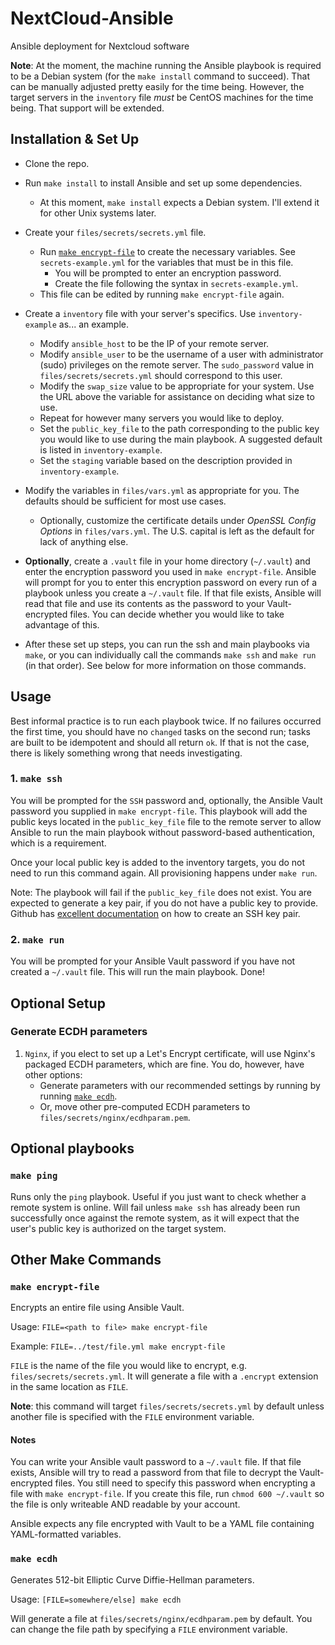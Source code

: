 # NextCloud-Ansible

Ansible deployment for Nextcloud software

__Note__: At the moment, the machine running the Ansible playbook is required to be a Debian system (for the `make install` command to succeed). That can be manually adjusted pretty easily for the time being. However, the target servers in the `inventory` file _must_ be CentOS machines for the time being. That support will be extended.

## Installation & Set Up

- Clone the repo.

- Run `make install` to install Ansible and set up some dependencies.
  - At this moment, `make install` expects a Debian system. I'll extend it for other Unix systems later.

- Create your `files/secrets/secrets.yml` file.
  - Run [`make encrypt-file`](#make-encrypt-file) to create the necessary variables. See `secrets-example.yml` for the variables that must be in this file.
    - You will be prompted to enter an encryption password.
    - Create the file following the syntax in `secrets-example.yml`.
  - This file can be edited by running `make encrypt-file` again.

- Create a `inventory` file with your server's specifics. Use `inventory-example` as... an example.
  - Modify `ansible_host` to be the IP of your remote server.
  - Modify `ansible_user` to be the username of a user with administrator (sudo) privileges on the remote server. The `sudo_password` value in `files/secrets/secrets.yml` should correspond to this user.
  - Modify the `swap_size` value to be appropriate for your system. Use the URL above the variable for assistance on deciding what size to use.
  - Repeat for however many servers you would like to deploy.
  - Set the `public_key_file` to the path corresponding to the public key you would like to use during the main playbook. A suggested default is listed in `inventory-example`.
  - Set the `staging` variable based on the description provided in `inventory-example`.

- Modify the variables in `files/vars.yml` as appropriate for you. The defaults should be sufficient for most use cases.
  - Optionally, customize the certificate details under _OpenSSL Config Options_ in `files/vars.yml`. The U.S. capital is left as the default for lack of anything else.

- __Optionally__, create a `.vault` file in your home directory (`~/.vault`) and enter the encryption password you used in `make encrypt-file`. Ansible will prompt for you to enter this encryption password on every run of a playbook unless you create a `~/.vault` file. If that file exists, Ansible will read that file and use its contents as the password to your Vault-encrypted files. You can decide whether you would like to take advantage of this.

- After these set up steps, you can run the ssh and main playbooks via `make`, or you can individually call the commands `make ssh` and `make run` (in that order). See below for more information on those commands.

## Usage

Best informal practice is to run each playbook twice. If no failures occurred the first time, you should have no `changed` tasks on the second run; tasks are built to be idempotent and should all return `ok`. If that is not the case, there is likely something wrong that needs investigating.

### 1. `make ssh`

You will be prompted for the `SSH` password and, optionally, the Ansible Vault password you supplied in `make encrypt-file`. This playbook will add the public keys located in the `public_key_file` file to the remote server to allow Ansible to run the main playbook without password-based authentication, which is a requirement.

Once your local public key is added to the inventory targets, you do not need to run this command again. All provisioning happens under `make run`.

Note: The playbook will fail if the `public_key_file` does not exist. You are expected to generate a key pair, if you do not have a public key to provide. Github has [excellent documentation][github ssh keys] on how to create an SSH key pair.

[github ssh keys]: https://help.github.com/articles/generating-a-new-ssh-key-and-adding-it-to-the-ssh-agent/#generating-a-new-ssh-key

### 2. `make run`

You will be prompted for your Ansible Vault password if you have not created a `~/.vault` file. This will run the main playbook. Done!

## Optional Setup

### Generate ECDH parameters

1. `Nginx`, if you elect to set up a Let's Encrypt certificate, will use Nginx's packaged ECDH parameters, which are fine. You do, however, have other options:
    - Generate parameters with our recommended settings by running by running [`make ecdh`](#make-ecdh).
    - Or, move other pre-computed ECDH parameters to `files/secrets/nginx/ecdhparam.pem`.

## Optional playbooks

### `make ping`

Runs only the `ping` playbook. Useful if you just want to check whether a remote system is online. Will fail unless `make ssh` has already been run successfully once against the remote system, as it will expect that the user's public key is authorized on the target system.

## Other Make Commands

### `make encrypt-file`

Encrypts an entire file using Ansible Vault.

Usage: `FILE=<path to file> make encrypt-file`

Example: `FILE=../test/file.yml make encrypt-file`

`FILE` is the name of the file you would like to encrypt, e.g. `files/secrets/secrets.yml`. It will generate a file with a `.encrypt` extension in the same location as `FILE`.

__Note__: this command will target `files/secrets/secrets.yml` by default unless another file is specified with the `FILE` environment variable.

#### Notes

You can write your Ansible vault password to a `~/.vault` file. If that file exists, Ansible will try to read a password from that file to decrypt the Vault-encrypted files. You still need to specify this password when encrypting a file with `make encrypt-file`. If you create this file, run `chmod 600 ~/.vault` so the file is only writeable AND readable by your account.

Ansible expects any file encrypted with Vault to be a YAML file containing YAML-formatted variables.

### `make ecdh`

Generates 512-bit Elliptic Curve Diffie-Hellman parameters.

Usage: `[FILE=somewhere/else] make ecdh`

Will generate a file at `files/secrets/nginx/ecdhparam.pem` by default. You can change the file path by specifying a `FILE` environment variable.
